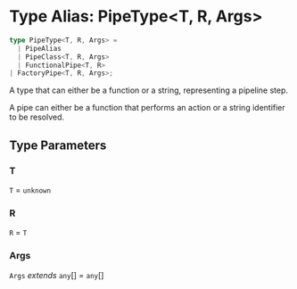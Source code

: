 # Type Alias: PipeType\<T, R, Args\>

```ts
type PipeType<T, R, Args> = 
  | PipeAlias
  | PipeClass<T, R, Args>
  | FunctionalPipe<T, R>
| FactoryPipe<T, R, Args>;
```

A type that can either be a function or a string, representing a pipeline step.

A pipe can either be a function that performs an action or a string identifier to be resolved.

## Type Parameters

### T

`T` = `unknown`

### R

`R` = `T`

### Args

`Args` *extends* `any`[] = `any`[]

